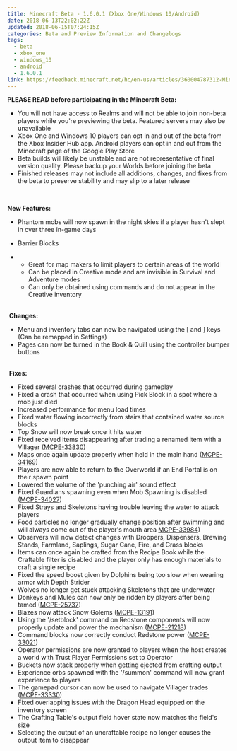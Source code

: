 ```yaml
---
title: Minecraft Beta - 1.6.0.1 (Xbox One/Windows 10/Android)
date: 2018-06-13T22:02:22Z
updated: 2018-06-15T07:24:15Z
categories: Beta and Preview Information and Changelogs
tags:
  - beta
  - xbox_one
  - windows_10
  - android
  - 1.6.0.1
link: https://feedback.minecraft.net/hc/en-us/articles/360004787312-Minecraft-Beta-1-6-0-1-Xbox-One-Windows-10-Android
---
```


**PLEASE READ before participating in the Minecraft Beta:**

- You will not have access to Realms and will not be able to join non-beta players while you're previewing the beta. Featured servers may also be unavailable
- Xbox One and Windows 10 players can opt in and out of the beta from the Xbox Insider Hub app. Android players can opt in and out from the Minecraft page of the Google Play Store
- Beta builds will likely be unstable and are not representative of final version quality. Please backup your Worlds before joining the beta
- Finished releases may not include all additions, changes, and fixes from the beta to preserve stability and may slip to a later release

  

**New Features:**

- Phantom mobs will now spawn in the night skies if a player hasn't slept in over three in-game days

- Barrier Blocks

- - Great for map makers to limit players to certain areas of the world
  - Can be placed in Creative mode and are invisible in Survival and Adventure modes
  - Can only be obtained using commands and do not appear in the Creative inventory  
     

 **Changes:**

- Menu and inventory tabs can now be navigated using the \[ and \] keys (Can be remapped in Settings)
- Pages can now be turned in the Book & Quill using the controller bumper buttons  
   

 **Fixes:**

- Fixed several crashes that occurred during gameplay
- Fixed a crash that occurred when using Pick Block in a spot where a mob just died
- Increased performance for menu load times
- Fixed water flowing incorrectly from stairs that contained water source blocks
- Top Snow will now break once it hits water
- Fixed received items disappearing after trading a renamed item with a Villager ([MCPE-33830](https://bugs.mojang.com/browse/MCPE-33830))
- Maps once again update properly when held in the main hand ([MCPE-34169](https://bugs.mojang.com/browse/MCPE-34169))
- Players are now able to return to the Overworld if an End Portal is on their spawn point
- Lowered the volume of the 'punching air' sound effect
- Fixed Guardians spawning even when Mob Spawning is disabled ([MCPE-34027](https://bugs.mojang.com/browse/MCPE-34027))
- Fixed Strays and Skeletons having trouble leaving the water to attack players
- Food particles no longer gradually change position after swimming and will always come out of the player's mouth area [MCPE-33984](https://bugs.mojang.com/browse/MCPE-33984))
- Observers will now detect changes with Droppers, Dispensers, Brewing Stands, Farmland, Saplings, Sugar Cane, Fire, and Grass blocks
- Items can once again be crafted from the Recipe Book while the Craftable filter is disabled and the player only has enough materials to craft a single recipe
- Fixed the speed boost given by Dolphins being too slow when wearing armor with Depth Strider
- Wolves no longer get stuck attacking Skeletons that are underwater
- Donkeys and Mules can now only be ridden by players after being tamed ([MCPE-25737](https://bugs.mojang.com/browse/MCPE-25737))
- Blazes now attack Snow Golems ([MCPE-13191](https://bugs.mojang.com/browse/MCPE-13191))
- Using the '/setblock' command on Redstone components will now properly update and power the mechanism ([MCPE-21218](https://bugs.mojang.com/browse/MCPE-21218))
- Command blocks now correctly conduct Redstone power ([MCPE-33021](https://bugs.mojang.com/browse/MCPE-33021))
- Operator permissions are now granted to players when the host creates a world with Trust Player Permissions set to Operator
- Buckets now stack properly when getting ejected from crafting output
- Experience orbs spawned with the '/summon' command will now grant experience to players
- The gamepad cursor can now be used to navigate Villager trades ([MCPE-33330](https://bugs.mojang.com/browse/MCPE-33330))
- Fixed overlapping issues with the Dragon Head equipped on the inventory screen
- The Crafting Table's output field hover state now matches the field's size
- Selecting the output of an uncraftable recipe no longer causes the output item to disappear

